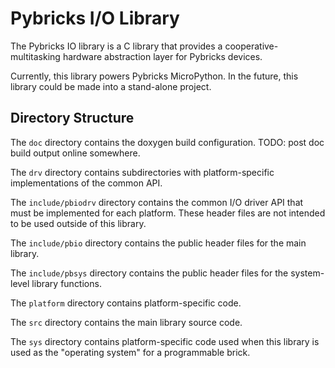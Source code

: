 Pybricks I/O Library
====================

The Pybricks IO library is a C library that provides a cooperative-multitasking
hardware abstraction layer for Pybricks devices.

Currently, this library powers Pybricks MicroPython. In the future, this library
could be made into a stand-alone project.

Directory Structure
-------------------

The `doc` directory contains the doxygen build configuration. TODO: post doc
build output online somewhere.

The `drv` directory contains subdirectories with platform-specific
implementations of the common API.

The `include/pbiodrv` directory contains the common I/O driver API that must be
implemented for each platform. These header files are not intended to be used
outside of this library.

The `include/pbio` directory contains the public header files for the main library.

The `include/pbsys` directory contains the public header files for the
system-level library functions.

The `platform` directory contains platform-specific code.

The `src` directory contains the main library source code.

The `sys` directory contains platform-specific code used when this library is
used as the "operating system" for a programmable brick.
